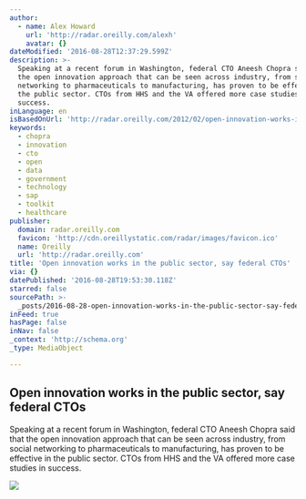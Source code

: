 ```yaml
---
author:
  - name: Alex Howard
    url: 'http://radar.oreilly.com/alexh'
    avatar: {}
dateModified: '2016-08-28T12:37:29.599Z'
description: >-
  Speaking at a recent forum in Washington, federal CTO Aneesh Chopra said that
  the open innovation approach that can be seen across industry, from social
  networking to pharmaceuticals to manufacturing, has proven to be effective in
  the public sector. CTOs from HHS and the VA offered more case studies in
  success.
inLanguage: en
isBasedOnUrl: 'http://radar.oreilly.com/2012/02/open-innovation-works-in-the-p.html'
keywords:
  - chopra
  - innovation
  - cto
  - open
  - data
  - government
  - technology
  - sap
  - toolkit
  - healthcare
publisher:
  domain: radar.oreilly.com
  favicon: 'http://cdn.oreillystatic.com/radar/images/favicon.ico'
  name: Oreilly
  url: 'http://radar.oreilly.com'
title: 'Open innovation works in the public sector, say federal CTOs'
via: {}
datePublished: '2016-08-28T19:53:30.118Z'
starred: false
sourcePath: >-
  _posts/2016-08-28-open-innovation-works-in-the-public-sector-say-federal-ctos.md
inFeed: true
hasPage: false
inNav: false
_context: 'http://schema.org'
_type: MediaObject

---
```

<article style=""><h1>Open innovation works in the public sector, say federal CTOs</h1><p>Speaking at a recent forum in Washington, federal CTO Aneesh Chopra said that the open innovation approach that can be seen across industry, from social networking to pharmaceuticals to manufacturing, has proven to be effective in the public sector. CTOs from HHS and the VA offered more case studies in success.</p><img src="http://cdn.oreillystatic.com/radar/images/people/photo_alexh_m.jpg" /></article>
